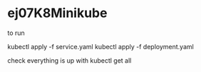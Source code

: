 # ej07K8Minikube



to run 


kubectl apply -f service.yaml
kubectl apply -f deployment.yaml

check everything is up with kubectl get all
